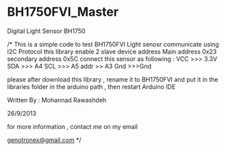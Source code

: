 BH1750FVI_Master
================

Digital Light Sensor BH1750 

/*
  This is a simple code to test BH1750FVI Light senosr
  communicate using I2C Protocol 
  this library enable 2 slave device address
  Main address  0x23 
  secondary address 0x5C 
  connect this sensor as following :
  VCC >>> 3.3V
  SDA >>> A4 
  SCL >>> A5
  addr >> A3
  Gnd >>>Gnd



  please after download this library , rename it to BH1750FVI and put it in the libraries folder in the arduino path , then restart Arduino IDE
  
  
  Written By : Mohannad Rawashdeh
  
  26/9/2013
  
  for more information , contact me on my email
  
  genotronex@gmail.com
 */
 
